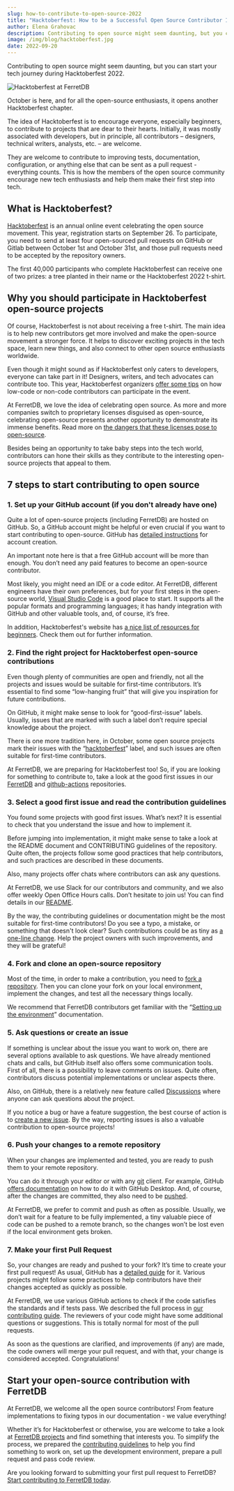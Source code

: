 ```yaml
---
slug: how-to-contribute-to-open-source-2022
title: "Hacktoberfest: How to be a Successful Open Source Contributor In 2022"
author: Elena Grahovac
description: Contributing to open source might seem daunting, but you can start your tech journey during Hacktoberfest 2022.
image: /img/blog/hacktoberfest.jpg
date: 2022-09-20
---
```


Contributing to open source might seem daunting, but you can start your tech journey during Hacktoberfest 2022.

![Hacktoberfest at FerretDB](/img/blog/hacktoberfest.jpg)

<!--truncate-->

October is here, and for all the open-source enthusiasts, it opens another Hacktoberfest chapter.

The idea of Hacktoberfest is to encourage everyone, especially beginners, to contribute to projects that are dear to their hearts.
Initially, it was mostly associated with developers, but in principle, all contributors – designers, technical writers, analysts, etc. – are welcome.

They are welcome to contribute to improving tests, documentation, configuration, or anything else that can be sent as a pull request - everything counts.
This is how the members of the open source community encourage new tech enthusiasts and help them make their first step into tech.

## What is Hacktoberfest?

[Hacktoberfest](https://hacktoberfest.com/) is an annual online event celebrating the open source movement.
This year, registration starts on September 26.
To participate, you need to send at least four open-sourced pull requests on GitHub or Gitlab between October 1st and October 31st, and those pull requests need to be accepted by the repository owners.

The first 40,000 participants who complete Hacktoberfest can receive one of two prizes: a tree planted in their name or the Hacktoberfest 2022 t-shirt.

## Why you should participate in Hacktoberfest open-source projects

Of course, Hacktoberfest is not about receiving a free t-shirt.
The main idea is to help new contributors get more involved and make the open-source movement a stronger force.
It helps to discover exciting projects in the tech space, learn new things, and also connect to other open source enthusiasts worldwide.

Even though it might sound as if Hacktoberfest only caters to developers, everyone can take part in it!
Designers, writers, and tech advocates can contribute too.
This year, Hacktoberfest organizers [offer some tips](https://hacktoberfest.com/about/#low-or-non-code) on how low-code or non-code contributors can participate in the event.

At FerretDB, we love the idea of celebrating open source.
As more and more companies switch to proprietary licenses disguised as open-source, celebrating open-source presents another opportunity to demonstrate its immense benefits.
Read more on [the dangers that these licenses pose to open-source](https://blog.ferretdb.io/open-source-is-in-danger/).

Besides being an opportunity to take baby steps into the tech world, contributors can hone their skills as they contribute to the interesting open-source projects that appeal to them.

## 7 steps to start contributing to open source

### 1. Set up your GitHub account (if you don't already have one)

Quite a lot of open-source projects (including FerretDB) are hosted on GitHub.
So, a GitHub account might be helpful or even crucial if you want to start contributing to open-source.
GitHub has [detailed instructions](https://docs.github.com/en/get-started/signing-up-for-github/signing-up-for-a-new-github-account) for account creation.

An important note here is that a free GitHub account will be more than enough.
You don’t need any paid features to become an open-source contributor.

Most likely, you might need an IDE or a code editor.
At FerretDB, different engineers have their own preferences, but for your first steps in the open-source world, [Visual Studio Code](https://code.visualstudio.com/) is a good place to start.
It supports all the popular formats and programming languages; it has handy integration with GitHub and other valuable tools, and, of course, it’s free.

In addition, Hacktoberfest's website has [a nice list of resources for beginners](https://hacktoberfest.com/participation/#beginner-resources).
Check them out for further information.

### 2. Find the right project for Hacktoberfest open-source contributions

Even though plenty of communities are open and friendly, not all the projects and issues would be suitable for first-time contributors.
It’s essential to find some “low-hanging fruit” that will give you inspiration for future contributions.

On GitHub, it might make sense to look for “good-first-issue” labels.
Usually, issues that are marked with such a label don’t require special knowledge about the project.

There is one more tradition here, in October, some open source projects mark their issues with the “[hacktoberfest](https://github.com/search?q=label%3Ahacktoberfest&type=issues)” label, and such issues are often suitable for first-time contributors.

At FerretDB, we are preparing for Hacktoberfest too!
So, if you are looking for something to contribute to, take a look at the good first issues in our [FerretDB](https://github.com/FerretDB/FerretDB/issues?q=is%3Aissue+is%3Aopen+label%3A%22good+first+issue%22) and [github-actions](https://github.com/FerretDB/github-actions/issues?q=is%3Aissue+is%3Aopen+label%3A%22good+first+issue%22) repositories.

### 3. Select a good first issue and read the contribution guidelines

You found some projects with good first issues.
What’s next?
It is essential to check that you understand the issue and how to implement it.

Before jumping into implementation, it might make sense to take a look at the README document and CONTRIBUTING guidelines of the repository.
Quite often, the projects follow some good practices that help contributors, and such practices are described in these documents.

Also, many projects offer chats where contributors can ask any questions.

At FerretDB, we use Slack for our contributors and community, and we also offer weekly Open Office Hours calls.
Don’t hesitate to join us!
You can find details in our [README](https://github.com/ferretdb/ferretdb#community).

By the way, the contributing guidelines or documentation might be the most suitable for first-time contributors!
Do you see a typo, a mistake, or something that doesn't look clear?
Such contributions could be as tiny as [a one-line change](https://github.com/FerretDB/FerretDB/pull/1141).
Help the project owners with such improvements, and they will be grateful!

### 4. Fork and clone an open-source repository

Most of the time, in order to make a contribution, you need to [fork a repository](https://docs.github.com/en/get-started/quickstart/fork-a-repo).
Then you can clone your fork on your local environment, implement the changes, and test all the necessary things locally.

We recommend that FerretDB contributors get familiar with the “[Setting up the environment](https://github.com/FerretDB/FerretDB/blob/main/CONTRIBUTING.md#setting-up-the-environment)” documentation.

### 5. Ask questions or create an issue

If something is unclear about the issue you want to work on, there are several options available to ask questions.
We have already mentioned chats and calls, but GitHub itself also offers some communication tools.
First of all, there is a possibility to leave comments on issues.
Quite often, contributors discuss potential implementations or unclear aspects there.

Also, on GitHub, there is a relatively new feature called [Discussions](https://github.com/FerretDB/FerretDB/discussions) where anyone can ask questions about the project.

If you notice a bug or have a feature suggestion, the best course of action is to [create a new issue](https://github.com/FerretDB/FerretDB/issues/new/choose).
By the way, reporting issues is also a valuable contribution to open-source projects!

### 6. Push your changes to a remote repository

When your changes are implemented and tested, you are ready to push them to your remote repository.

You can do it through your editor or with any [git](https://git-scm.com/) client.
For example, GitHub [offers documentation](https://docs.github.com/en/desktop/contributing-and-collaborating-using-github-desktop/making-changes-in-a-branch/committing-and-reviewing-changes-to-your-project) on how to do it with GitHub Desktop.
And, of course, after the changes are committed, they also need to be [pushed](https://docs.github.com/en/desktop/contributing-and-collaborating-using-github-desktop/making-changes-in-a-branch/pushing-changes-to-github).

At FerretDB, we prefer to commit and push as often as possible.
Usually, we don’t wait for a feature to be fully implemented, a tiny valuable piece of code can be pushed to a remote branch, so the changes won’t be lost even if the local environment gets broken.

### 7. Make your first Pull Request

So, your changes are ready and pushed to your fork?
It’s time to create your first pull request!
As usual, GitHub has a [detailed guide](https://docs.github.com/en/pull-requests/collaborating-with-pull-requests/proposing-changes-to-your-work-with-pull-requests/creating-a-pull-request-from-a-fork) for it.
Various projects might follow some practices to help contributors have their changes accepted as quickly as possible.

At FerretDB, we use various GitHub actions to check if the code satisfies the standards and if tests pass.
We described the full process in [our contributing guide](https://github.com/FerretDB/FerretDB/blob/main/CONTRIBUTING.md#contributing-code).
The reviewers of your code might have some additional questions or suggestions.
This is totally normal for most of the pull requests.

As soon as the questions are clarified, and improvements (if any) are made, the code owners will merge your pull request, and with that, your change is considered accepted.
Congratulations!

## Start your open-source contribution with FerretDB

At FerretDB, we welcome all the open source contributors!
From feature implementations to fixing typos in our documentation - we value everything!

Whether it’s for Hacktoberfest or otherwise, you are welcome to take a look at [FerretDB projects](https://github.com/FerretDB/) and find something that interests you.
To simplify the process, we prepared the [contributing guidelines](https://github.com/FerretDB/FerretDB/blob/main/CONTRIBUTING.md) to help you find something to work on, set up the development environment, prepare a pull request and pass code review.

Are you looking forward to submitting your first pull request to FerretDB?
[Start contributing to FerretDB today](https://github.com/FerretDB/FerretDB/blob/main/CONTRIBUTING.md).
